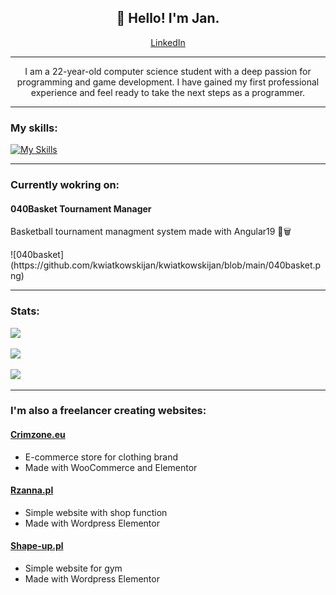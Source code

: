 <h2 align="center">👋 Hello! I'm Jan.</h2>

<p align="center"><a href="https://www.linkedin.com/in/jan-kwiatkowski-633215271/">LinkedIn</a>

---

<p align="center">I am a 22-year-old computer science student with a deep passion for programming and game development. I have gained my first professional experience and feel ready to take the next steps as a programmer.</p>

---

<h3>My skills:</h3>

[![My Skills](https://skillicons.dev/icons?i=cs,unity,html,css,js,ts,angular,php,wordpress,git)](https://skillicons.dev)

---

<h3>Currently wokring on:</h3>

<h4>040Basket Tournament Manager</h4>
<p>Basketball tournament managment system made with Angular19 🏀🗑️</p>
![040basket](https://github.com/kwiatkowskijan/kwiatkowskijan/blob/main/040basket.png)

---

<h3>Stats:</h3>

![](https://github-readme-stats.vercel.app/api?username=kwiatkowskijan&theme=tokyonight&include_all_commits=false&count_private=true) <br>

![](https://github-readme-streak-stats.herokuapp.com/?user=kwiatkowskijan&theme=tokyonight) <br>

![](https://github-readme-stats.vercel.app/api/top-langs/?username=kwiatkowskijan&theme=tokyonight&include_all_commits=false&count_private=true&layout=compact)

---

<h3>I'm also a freelancer creating websites:</h3>

<h4><a href="https://crimzone.eu">Crimzone.eu</a></h4>
<ul>
<li>E-commerce store for clothing brand</li>
<li>Made with WooCommerce and Elementor</li>
</ul>

<h4><a href="https://rzanna.pl">Rzanna.pl</a></h4>
<ul>
<li>Simple website with shop function</li>
<li>Made with Wordpress Elementor</li>
</ul>

<h4><a href="https://shape-up.pl">Shape-up.pl</a></h4>
<ul>
<li>Simple website for gym</li>
<li>Made with Wordpress Elementor</li>
</ul>

